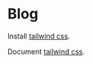 # Blog

Install [tailwind css](https://maciejwalkowiak.com/blog/spring-boot-thymeleaf-tailwindcss/).

Document [tailwind css](https://tailwindcss.com/docs/installation).